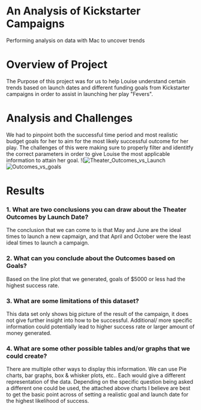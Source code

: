 # An Analysis of Kickstarter Campaigns
Performing analysis on data with Mac to uncover trends
# Overview of Project
The Purpose of this project was for us to help Louise understand certain trends based on launch dates and different funding goals from Kickstarter campaigns in order to assist in launching her play "Fevers".

# Analysis and Challenges
We had to pinpoint both the successful time period and most realistic budget goals for her to aim for the most likely successful outcome for her play. The challenges of this were making sure to properly filter and identitfy the correct parameters in order to give Louise the most applicable information to attain her goal.
!(![Theater_Outcomes_vs_Launch](https://user-images.githubusercontent.com/114188120/195375832-fd36f90c-60af-4299-95ac-4b129159f029.png)
![Outcomes_vs_goals](https://user-images.githubusercontent.com/114188120/195375869-ef88f6d8-c163-479d-849c-af38b7613b78.png)

# Results
### 1. What are two conclusions you can draw about the Theater Outcomes by Launch Date?
The conclusion that we can come to is that May and June are the ideal times to launch a new capmaign, and that April and October were the least ideal times to launch a campaign.
### 2. What can you conclude about the Outcomes based on Goals?
Based on the line plot that we generated, goals of $5000 or less had the highest success rate.
### 3. What are some limitations of this dataset?
This data set only shows big picture of the result of the campaign, it does not give further insight into how to be successful. Additional/ more specific information could potentially lead to higher success rate or larger amount of money generated.
### 4. What are some other possible tables and/or graphs that we could create?
There are multiple other ways to display this information. We can use Pie charts, bar graphs, box & whisker plots, etc.. Each would give a different representation of the data. Depending on the specific question being asked a different one could be used, the attached above charts I believe are best to get the basic point across of setting a realistic goal and launch date for the highest likelihood of success.
